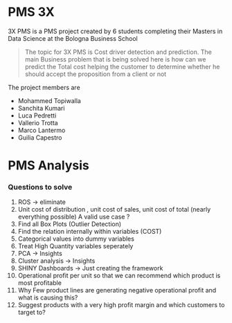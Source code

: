 # PMS 3X
3X PMS is a PMS project created by 6 students completing their Masters in Data Science at the Bologna Business School

>  The topic for 3X PMS is Cost driver detection and prediction. 
> The main Business problem that is being solved here is how can we predict the Total cost helping the customer to determine whether he should accept the proposition from a client or not
 
 The project members are
  - Mohammed Topiwalla
  - Sanchita Kumari
  - Luca Pedretti
  - Vallerio Trotta
  - Marco Lantermo
  - Guilia Capestro

# PMS Analysis
### Questions to solve
1) ROS -> eliminate
2) Unit cost of distribution , unit cost of sales, unit cost of total (nearly everything possible) A valid use case ?
3) Find all Box Plots (Outlier Detection)
4) Find the relation internally within variables (COST)
5) Categorical values into dummy variables
6) Treat High Quantity variables seperately 
7) PCA -> Insights
8) Cluster analysis -> Insights
9) SHINY Dashboards -> Just creating the framework
10) Operational profit per unit so that we can recommend which product is most profitable
11) Why Few product lines are generating negative operational profit and what is causing this?
12) Suggest products with a very high profit margin and which customers to target to?
